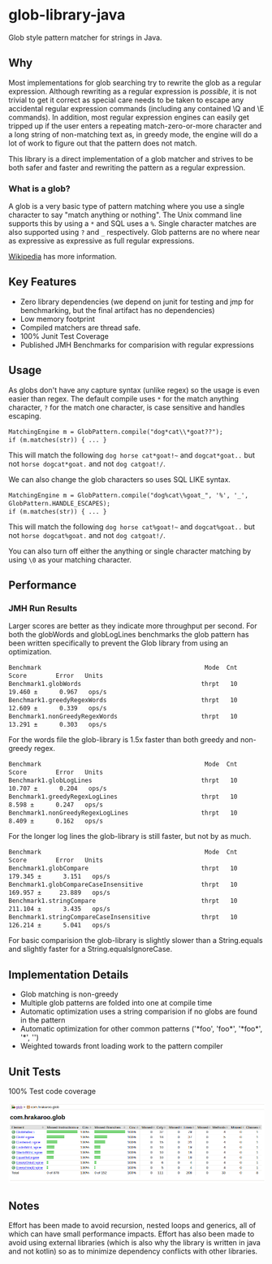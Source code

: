 # glob-library-java

Glob style pattern matcher for strings in Java.

## Why

Most implementations for glob searching try to rewrite the glob as a regular expression.
Although rewriting as a regular expression is _possible_, it is not trivial to get it
correct as special care needs to be taken to escape any accidental regular expression 
commands (including any contained \Q and \E commands).  In addition, most regular
expression engines can easily get tripped up if the user enters a repeating 
match-zero-or-more character and a long string of non-matching text as, in greedy mode, 
the engine will do a lot of work to figure out that the pattern does not match.

This library is a direct implementation of a glob matcher and strives to be both safer 
and faster and rewriting the pattern as a regular expression.

### What is a glob?

A glob is a very basic type of pattern matching where you use a single
character to say "match anything or nothing".  The Unix command line
supports this by using a `*` and SQL uses a `%`.  Single character 
matches are also supported using `?` and `_` respectively.  Glob patterns
are no where near as expressive as expressive as full regular expressions.

[Wikipedia](https://en.wikipedia.org/wiki/Glob_(programming)) has more information.

## Key Features

- Zero library dependencies (we depend on junit for testing and jmp for benchmarking, but the final
  artifact has no dependencies)
- Low memory footprint
- Compiled matchers are thread safe.
- 100% Junit Test Coverage
- Published JMH Benchmarks for comparision with regular expressions

## Usage

As globs don't have any capture syntax (unlike regex) so the usage is even easier
than regex.  The default compile uses `*` for the match anything character, `?` 
for the match one character, is case sensitive and handles escaping.

```
MatchingEngine m = GlobPattern.compile("dog*cat\\*goat??");
if (m.matches(str)) { ... }
```

This will match the following `dog horse cat*goat!~` and `dogcat*goat..`
but not `horse dogcat*goat.` and not `dog catgoat!/`.

We can also change the glob characters so uses SQL LIKE syntax.

```
MatchingEngine m = GlobPattern.compile("dog%cat\%goat_", '%', '_', GlobPattern.HANDLE_ESCAPES);
if (m.matches(str)) { ... }
```

This will match the following `dog horse cat%goat!~` and `dogcat%goat..`
but not `horse dogcat%goat.` and not `dog catgoat!/`.

You can also turn off either the anything or single character matching by using 
`\0` as your matching character.

## Performance

### JMH Run Results

Larger scores are better as they indicate more throughput per second.  For both the globWords and
globLogLines benchmarks the glob pattern has been written specifically to prevent the Glob 
library from using an optimization.

```
Benchmark                                             Mode  Cnt         Score        Error   Units
Benchmark1.globWords                                 thrpt   10        19.460 ±      0.967   ops/s
Benchmark1.greedyRegexWords                          thrpt   10        12.609 ±      0.339   ops/s
Benchmark1.nonGreedyRegexWords                       thrpt   10        13.291 ±      0.303   ops/s
```

For the words file the glob-library is 1.5x faster than both greedy and non-greedy regex.

```
Benchmark                                             Mode  Cnt         Score        Error   Units
Benchmark1.globLogLines                              thrpt   10        10.707 ±      0.204   ops/s
Benchmark1.greedyRegexLogLines                       thrpt   10         8.598 ±      0.247   ops/s
Benchmark1.nonGreedyRegexLogLines                    thrpt   10         8.409 ±      0.162   ops/s
```

For the longer log lines the glob-library is still faster, but not by as much.

```
Benchmark                                             Mode  Cnt         Score        Error   Units
Benchmark1.globCompare                               thrpt   10       179.345 ±      3.151   ops/s
Benchmark1.globCompareCaseInsensitive                thrpt   10       169.957 ±     23.889   ops/s
Benchmark1.stringCompare                             thrpt   10       211.104 ±      3.435   ops/s
Benchmark1.stringCompareCaseInsensitive              thrpt   10       126.214 ±      5.041   ops/s
```

For basic comparision the glob-library is slightly slower than a String.equals and slightly faster for a 
String.equalsIgnoreCase.

## Implementation Details

- Glob matching is non-greedy
- Multiple glob patterns are folded into one at compile time
- Automatic optimization uses a string comparision if no globs are found in the pattern
- Automatic optimization for other common patterns ('\*foo', 'foo\*', '\*foo\*', '\*', '')
- Weighted towards front loading work to the pattern compiler

## Unit Tests

100% Test code coverage
 
![100% test coverage](./jacoco.png "Jacoco Report")

## Notes

Effort has been made to avoid recursion, nested loops and generics,
all of which can have small performance impacts.  Effort has also been made to 
avoid using external libraries (which is also why the library is written in
java and not kotlin) so as to minimize dependency conflicts with other
libraries.
